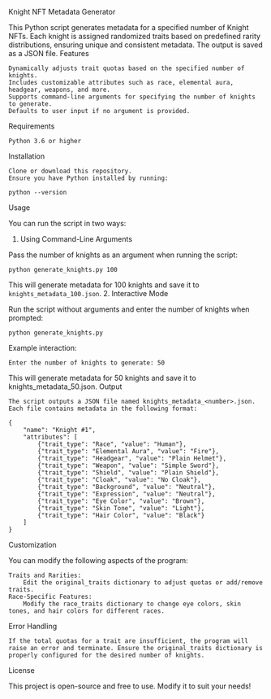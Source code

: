 Knight NFT Metadata Generator

This Python script generates metadata for a specified number of Knight NFTs. Each knight is assigned randomized traits based on predefined rarity distributions, ensuring unique and consistent metadata. The output is saved as a JSON file.
Features

    Dynamically adjusts trait quotas based on the specified number of knights.
    Includes customizable attributes such as race, elemental aura, headgear, weapons, and more.
    Supports command-line arguments for specifying the number of knights to generate.
    Defaults to user input if no argument is provided.

Requirements

    Python 3.6 or higher

Installation

    Clone or download this repository.
    Ensure you have Python installed by running:

    python --version

Usage

You can run the script in two ways:
1. Using Command-Line Arguments

Pass the number of knights as an argument when running the script:

```python generate_knights.py 100```

This will generate metadata for 100 knights and save it to `knights_metadata_100.json`.
2. Interactive Mode

Run the script without arguments and enter the number of knights when prompted:

```python generate_knights.py```

Example interaction:

```Enter the number of knights to generate: 50```

This will generate metadata for 50 knights and save it to knights_metadata_50.json.
Output

    The script outputs a JSON file named knights_metadata_<number>.json.
    Each file contains metadata in the following format:

    {
        "name": "Knight #1",
        "attributes": [
            {"trait_type": "Race", "value": "Human"},
            {"trait_type": "Elemental Aura", "value": "Fire"},
            {"trait_type": "Headgear", "value": "Plain Helmet"},
            {"trait_type": "Weapon", "value": "Simple Sword"},
            {"trait_type": "Shield", "value": "Plain Shield"},
            {"trait_type": "Cloak", "value": "No Cloak"},
            {"trait_type": "Background", "value": "Neutral"},
            {"trait_type": "Expression", "value": "Neutral"},
            {"trait_type": "Eye Color", "value": "Brown"},
            {"trait_type": "Skin Tone", "value": "Light"},
            {"trait_type": "Hair Color", "value": "Black"}
        ]
    }

Customization

You can modify the following aspects of the program:

    Traits and Rarities:
        Edit the original_traits dictionary to adjust quotas or add/remove traits.
    Race-Specific Features:
        Modify the race_traits dictionary to change eye colors, skin tones, and hair colors for different races.

Error Handling

    If the total quotas for a trait are insufficient, the program will raise an error and terminate. Ensure the original_traits dictionary is properly configured for the desired number of knights.

License

This project is open-source and free to use. Modify it to suit your needs!